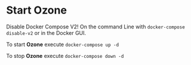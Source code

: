 # Start Ozone

Disable Docker Compose V2! On the command Line with `docker-compose disable-v2` or in the Docker GUI. 

To start **Ozone** execute `docker-compose up -d`

To stop **Ozone** execute `docker-compose down -d`

